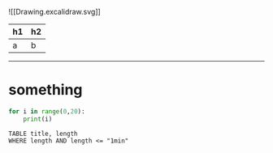 ![[Drawing.excalidraw.svg]]


| h1  | h2  |
| --- | --- |
| a   | b   |

---

# something

```python
for i in range(0,20):
	print(i)


```

```dataview
TABLE title, length
WHERE length AND length <= "1min"
```

